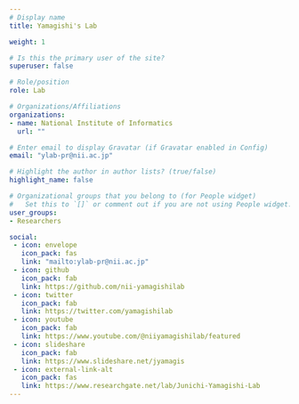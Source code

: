 ```yaml
---
# Display name
title: Yamagishi's Lab

weight: 1

# Is this the primary user of the site?
superuser: false

# Role/position
role: Lab

# Organizations/Affiliations
organizations:
- name: National Institute of Informatics 
  url: ""

# Enter email to display Gravatar (if Gravatar enabled in Config)
email: "ylab-pr@nii.ac.jp"

# Highlight the author in author lists? (true/false)
highlight_name: false

# Organizational groups that you belong to (for People widget)
#   Set this to `[]` or comment out if you are not using People widget.
user_groups:
- Researchers

social:
 - icon: envelope
   icon_pack: fas
   link: "mailto:ylab-pr@nii.ac.jp"
 - icon: github
   icon_pack: fab
   link: https://github.com/nii-yamagishilab
 - icon: twitter
   icon_pack: fab
   link: https://twitter.com/yamagishilab
 - icon: youtube
   icon_pack: fab
   link: https://www.youtube.com/@niiyamagishilab/featured 
 - icon: slideshare
   icon_pack: fab
   link: https://www.slideshare.net/jyamagis
 - icon: external-link-alt
   icon_pack: fas
   link: https://www.researchgate.net/lab/Junichi-Yamagishi-Lab
---
```

